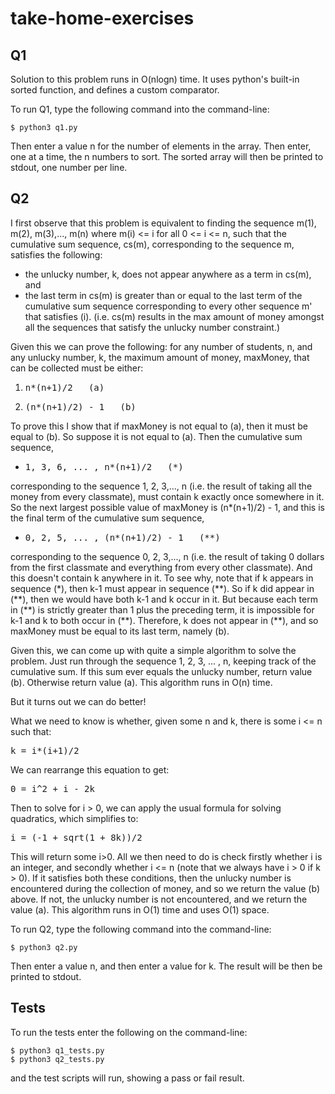 # take-home-exercises

## Q1
Solution to this problem runs in O(nlogn) time. It uses python's built-in sorted function, and defines a custom comparator.

To run Q1, type the following command into the command-line:
```
$ python3 q1.py
```
Then enter a value n for the number of elements in the array. Then enter, one at a time, the n numbers to sort. The sorted array will then be printed to stdout, one number per line.

## Q2
I first observe that this problem is equivalent to finding the sequence m(1), m(2), m(3),..., m(n) where m(i) <= i for all 0 <= i <= n, such that the cumulative sum sequence, cs(m), corresponding to the sequence m, satisfies the following:
- the unlucky number, k, does not appear anywhere as a term in cs(m), and
- the last term in cs(m) is greater than or equal to the last term of the cumulative sum sequence corresponding to every other sequence m' that satisfies (i). (i.e. cs(m) results in the max amount of money amongst all the sequences that satisfy the unlucky number constraint.)

Given this we can prove the following: for any number of students, n, and any unlucky number, k, the maximum amount of money, maxMoney, that can be collected must be either:
1. <pre>n*(n+1)/2   (a)</pre>
2. <pre>(n*(n+1)/2) - 1   (b)</pre>

To prove this I show that if maxMoney is not equal to (a), then it must be equal to (b). So suppose it is not equal to (a). Then the cumulative sum sequence,
- <pre>1, 3, 6, ... , n*(n+1)/2   (*)</pre>
corresponding to the sequence 1, 2, 3,..., n (i.e. the result of taking all the money from every classmate), must contain k exactly once somewhere in it. So the next largest possible value of maxMoney is (n*(n+1)/2) - 1, and this is the final term of the cumulative sum sequence,
- <pre>0, 2, 5, ... , (n*(n+1)/2) - 1   (**)</pre>
corresponding to the sequence 0, 2, 3,..., n (i.e. the result of taking 0 dollars from the first classmate and everything from every other classmate). And this doesn't contain k anywhere in it. To see why, note that if k appears in sequence (\*), then k-1 must appear in sequence (\*\*). So if k did appear in (\*\*), then we would have both k-1 and k occur in it. But because each term in (\*\*) is strictly greater than 1 plus the preceding term, it is impossible for k-1 and k to both occur in (\*\*). Therefore, k does not appear in (\*\*), and so maxMoney must be equal to its last term, namely (b).

Given this, we can come up with quite a simple algorithm to solve the problem. Just run through the sequence 1, 2, 3, ... , n, keeping track of the cumulative sum. If this sum ever equals the unlucky number, return value (b). Otherwise return value (a). This algorithm runs in O(n) time.

But it turns out we can do better!

What we need to know is whether, given some n and k, there is some i <= n such that:
<pre>k = i*(i+1)/2</pre>
We can rearrange this equation to get:
<pre>0 = i^2 + i - 2k</pre>
Then to solve for i > 0, we can apply the usual formula for solving quadratics, which simplifies to:
<pre>i = (-1 + sqrt(1 + 8k))/2</pre>
This will return some i>0. All we then need to do is check firstly whether i is an integer, and secondly whether i <= n (note that we always have i > 0 if k > 0). If it satisfies both these conditions, then the unlucky number is encountered during the collection of money, and so we return the value (b) above. If not, the unlucky number is not encountered, and we return the value (a). This algorithm runs in O(1) time and uses O(1) space.

To run Q2, type the following command into the command-line:
```
$ python3 q2.py
```
Then enter a value n, and then enter a value for k. The result will be then be printed to stdout.

## Tests

To run the tests enter the following on the command-line:
```
$ python3 q1_tests.py
$ python3 q2_tests.py
```
and the test scripts will run, showing a pass or fail result.
